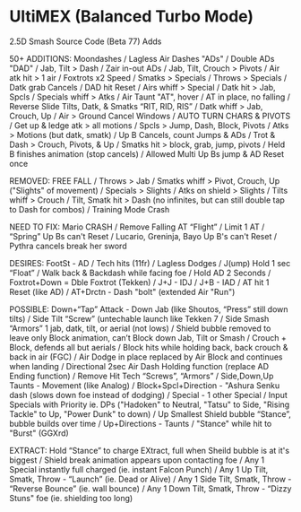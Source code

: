 # UltiMEX (Balanced Turbo Mode)
2.5D Smash Source Code (Beta 77) Adds

50+ ADDITIONS: Moondashes / Lagless Air Dashes "ADs" / Double ADs "DAD" / Jab, Tilt > Dash / Zair in-out ADs / Jab, Tilt, Crouch > Pivots / Air atk hit > 1 air / Foxtrots x2 Speed / Smatks > Specials / Throws > Specials / Datk grab Cancels / DAD hit Reset / Airs whiff > Special / Datk hit > Jab, Spcls / Specials whiff > Atks / Air Taunt "AT", hover / AT in place, no falling / Reverse Slide Tilts, Datk, & Smatks “RIT, RID, RIS” / Datk whiff > Jab, Crouch, Up / Air > Ground Cancel Windows / AUTO TURN CHARS & PIVOTS / Get up & ledge atk > all motions / Spcls > Jump, Dash, Block, Pivots / Atks > Motions (but datk, smatk) / Up B Cancels, count Jumps & ADs / Trot & Dash > Crouch, Pivots, & Up / Smatks hit > block, grab, jump, pivots / Held B finishes animation (stop cancels) / Allowed Multi Up Bs jump & AD Reset once

REMOVED: FREE FALL / Throws > Jab / Smatks whiff > Pivot, Crouch, Up ("Slights" of movement) / Specials > Slights / Atks on shield > Slights / Tilts whiff > Crouch / Tilt, Smatk hit > Dash (no infinites, but can still double tap to Dash for combos) / Training Mode Crash

NEED TO FIX: Mario CRASH / Remove Falling AT “Flight” / Limit 1 AT / “Spring” Up Bs can't Reset / Lucario, Greninja, Bayo Up B's can't Reset / Pythra cancels break her sword

DESIRES: FootSt - AD / Tech hits (11fr) / Lagless Dodges / J(ump) Hold 1 sec “Float” / Walk back & Backdash while facing foe / Hold AD 2 Seconds / Foxtrot+Down = Dble Foxtrot (Tekken) / J+J - IDJ / J+B - IAD / AT hit 1 Reset (like AD) / AT+Drctn - Dash "bolt" (extended Air "Run")

POSSIBLE: Down+“Tap” Attack - Down Jab (like Shoutos, “Press” still down tilts) / Side Tilt “Screw” (untechable launch like Tekken 7 / Side Smash “Armors” 1 jab, datk, tilt, or aerial (not lows) / Shield bubble removed to leave only Block animation, can’t Block down Jab, Tilt or Smash / Crouch + Block, defends all but aerials / Block hits while holding back, back crouch & back in air (FGC) / Air Dodge in place replaced by Air Block and continues when landing / Directional 2sec Air Dash Holding function (replace AD Ending function) / Remove Hit Tech “Screws”, “Armors” / Side,Down,Up Taunts - Movement (like Analog) / Block+Spcl+Direction - "Ashura Senku dash (slows down foe instead of dodging) / Special - 1 other Special / Input Specials with Priority ie. DPs ("Hadoken" to Neutral, "Tatsu" to Side, "Rising Tackle" to Up, "Power Dunk" to down) / Up Smallest Shield bubble “Stance”, bubble builds over time / Up+Directions - Taunts / "Stance" while hit to "Burst" (GGXrd)

EXTRACT: Hold “Stance” to charge EXtract, full when Sheild bubble is at it's biggest / Shield break animation appears upon contacting foe / Any 1 Special instantly full charged (ie. instant Falcon Punch) / Any 1 Up Tilt, Smatk, Throw - “Launch” (ie. Dead or Alive) / Any 1 Side Tilt, Smatk, Throw - “Reverse Bounce” (ie. wall bounce) / Any 1 Down Tilt, Smatk, Throw - “Dizzy Stuns" foe (ie. shielding too long)
